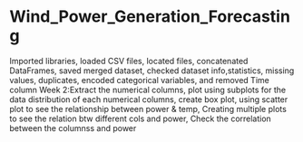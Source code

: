 # Wind_Power_Generation_Forecasting
Imported libraries, loaded CSV files, located files, concatenated DataFrames, saved merged dataset, checked dataset info,statistics, missing values, duplicates, encoded categorical variables, and removed Time column 
Week 2:Extract the numerical columns, plot using subplots for the data distribution of each numerical columns, create box plot, using scatter plot to see the relationship between power & temp, Creating multiple plots to see the relation btw different cols and power, Check the correlation between the columnss and power
